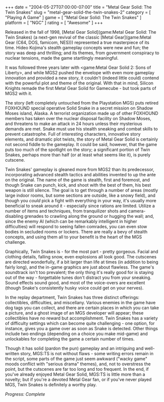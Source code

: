 +++
date = "2004-05-27T07:00:00-07:00"
title = "Metal Gear Solid: The Twin Snakes"
slug = "metal-gear-solid-the-twin-snakes-2"
category = [ "Playing A Game" ]
game = [ "Metal Gear Solid: The Twin Snakes" ]
platform = [ "NGC" ]
rating = [ "Awesome" ]
+++

Released in the fall of 1998, [Metal Gear Solid](game:Metal Gear Solid: The Twin Snakes) (a next-gen revival of the classic [Metal Gear](game:Metal Gear (C64, DOS, famicom, NES))) represented a true masterpiece of its time. Hideo Kojima's stealth gameplay concepts were new and fun; the story was deep and thrilling; and its themes, from government conspiracy to nuclear tensions, made the game startlingly meaningful.

It was followed three years later with <game:Metal Gear Solid 2: Sons of Liberty>, and while MGS2 pushed the envelope with even more gameplay innovation and provided a new story, it couldn't (indeed little could) contend with the powerful plot and theme of the original. With that in mind, Silicon Knights remade the first Metal Gear Solid for Gamecube - but took parts of MGS2 with it.

The story (left completely untouched from the Playstation MGS) puts retired FOXHOUND special operative Solid Snake in a secret mission on Shadow Moses island, Alaska. A terrorist organization made up of other FOXHOUND members has taken over the nuclear disposal facility on Shadow Moses, and threatens to make an attack in 24 hours unless their mysterious demands are met. Snake must use his stealth sneaking and combat skills to prevent catastrophe. Full of interesting characters, innovative story elements, and dramatic plot twists, the story of Metal Gear Solid is certainly not second fiddle to the gameplay. It could be said, however, that the game puts too much of the spotlight on the story; a significant portion of Twin Snakes, perhaps more than half (or at least what seems like it), is purely cutscene.

Twin Snakes' gameplay is gleaned more from MGS2 than its predecessor, incorporating advanced stealth tactics and abilities invented to up the ante on the original. The name of the game is stealth, first and foremost, and though Snake can punch, kick, and shoot with the best of them, his best weapon is still silence. The goal is to get through a number of areas (mostly large indoor rooms, but some sections are outside, like a snowy field), and though you *could* pick a fight with everything in your way, it's usually more beneficial to sneak around it - especially since rations are limited. Utilize a number of items and techniques, from tranquilizer shots and camera-disabling grenades to crawling along the ground or hugging the wall; and, since the enemy AI (which can be remarkably intelligent in higher difficulties) will respond to seeing fallen comrades, you can even stow bodies in secluded rooms or lockers. There are really a bevy of stealth concepts, and using them all to your benefit is the heart of the MGS challenge.

Graphically, Twin Snakes is - for the most part - pretty gorgeous. Facial and clothing details, falling snow, even explosions all look good. The cutscenes are directed wonderfully, if a bit larger than life at times (in addition to being fairly long), and the in-game graphics are just about flawless. The game's soundtrack isn't too prevalent; the only thing it's really good for is staying out of the way - forgettable tunes don't distract you from your sneaking. Sound effects sound good, and most of the voice-overs are excellent (though Snake's consistently husky voice could get on your nerves).

In the replay department, Twin Snakes has three distinct offerings: collectibles, difficulties, and miscellany. Various enemies in the game have dog tags you can collect, and there are certain places in which you can take a picture, and a ghost image of an MGS developer will appear; these collectibles have no reward but accomplishment. Twin Snakes has a variety of difficulty settings which can become quite challenging - one option, for instance, gives you a game over as soon as Snake is detected. Other things include two endings (depending on a choice you make mid-game) and unlockables for completing the game a certain number of times.

Though it has solid (pardon the pun) gameplay and an intriguing and well-written story, MGS:TS is not without flaws - some writing errors remain in the script, some parts of the game just seem awkward ("wacky game" moods conflict with "serious drama" themes), and, not to overstress the point, but the cutscenes are far too long and too frequent. In the end, if you've already enjoyed Metal Gear Solid, MGS:TS is little more than a novelty; but if you're a devoted Metal Gear fan, or if you've never played MGS, Twin Snakes is definitely a worthy play.

<i>Progress: Complete</i>